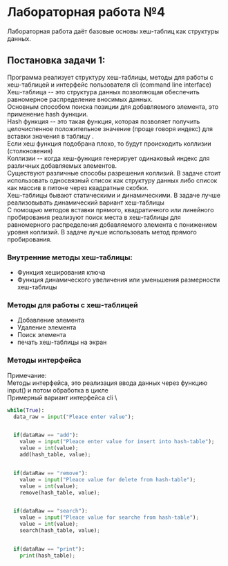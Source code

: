 # Лабораторная работа №4

Лабораторная работа даёт базовые основы хеш-таблиц как структуры данных.


## Постановка задачи 1:
Программа реализует структуру хеш-таблицы, методы для работы с хеш-таблицей и интерфейс пользователя cli (command line interface)\
Хеш-таблица -- это структура данных позволяющая обеспечить равномерное распределение вносимых данных. \
Основным способом поиска позиции для добавляемого элемента, это применение hash функции. \
Hash функция -- это такая функция, которая позволяет получить целочисленное положительное значение (проще говоря индекс) для вставки значения в таблицу . \
Если хеш функция подобрана плохо, то будут происходить коллизии (столкновения) \
Коллизии -- когда хеш-функция генерирует одинаковый индекс для различных добавляемых элементов. \
Существуют различные способы разрешения коллизий. В задаче стоит использовать односвязный список как структуру данных либо список как массив в питоне через квадратные скобки. \
Хеш-таблицы бывают статическими и динамическими. В задаче лучше реализовывать динамический вариант хеш-таблицы \
С помощью методов вставки прямого, квадратичного или линейного пробирования реализуют поиск места в хеш-таблицы для равномерного распределения добавляемого элемента с понижением уровня коллизий. В задаче лучше использовать метод прямого пробирования.


### Внутренние методы хеш-таблицы:
- Функция хеширования ключа
- Функция динамического увеличения или уменьшения размерности хеш-таблицы


### Методы для работы с хеш-таблицей
- Добавление элемента
- Удаление элемента
- Поиск элемента
- печать хеш-таблицы на экран


### Методы интерфейса
Примечание: \
Методы интерфейса, это реализация ввода данных через функцию input() и потом обработка в цикле \
Примерный вариант интерфейса cli \
```python
while(True):
  data_raw = input("Pleace enter value");


  if(dataRaw == "add"):
    value = input("Pleace enter value for insert into hash-table");
    value = int(value);
    add(hash_table, value);


  if(dataRaw == "remove"):
    value = input("Pleace value for delete from hash-table");
    value = int(value);
    remove(hash_table, value);


  if(dataRaw == "search"):
    value = input("Pleace value for searche from hash-table");
    value = int(value);
    search(hash_table, value);


  if(dataRaw == "print"):
    print(hash_table);
```
